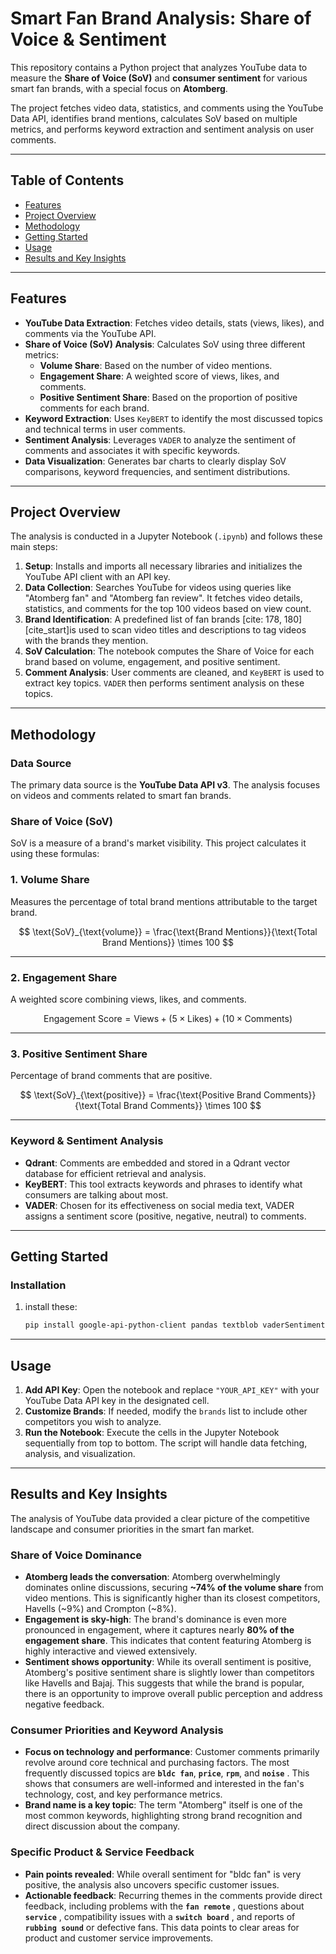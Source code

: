 # Smart Fan Brand Analysis: Share of Voice & Sentiment

This repository contains a Python project that analyzes YouTube data to measure the **Share of Voice (SoV)** and **consumer sentiment** for various smart fan brands, with a special focus on **Atomberg**.

The project fetches video data, statistics, and comments using the YouTube Data API, identifies brand mentions, calculates SoV based on multiple metrics, and performs keyword extraction and sentiment analysis on user comments.


---

##  Table of Contents

- [Features](#-features)
- [Project Overview](#-project-overview)
- [Methodology](#-methodology)
- [Getting Started](#-getting-started)
- [Usage](#-usage)
- [Results and Key Insights](#-results-and-key-insights)

---

##  Features

- **YouTube Data Extraction**: Fetches video details, stats (views, likes), and comments via the YouTube API.
- **Share of Voice (SoV) Analysis**: Calculates SoV using three different metrics:
  - **Volume Share**: Based on the number of video mentions.
  - **Engagement Share**: A weighted score of views, likes, and comments.
  - **Positive Sentiment Share**: Based on the proportion of positive comments for each brand.
- **Keyword Extraction**: Uses `KeyBERT` to identify the most discussed topics and technical terms in user comments.
- **Sentiment Analysis**: Leverages `VADER` to analyze the sentiment of comments and associates it with specific keywords.
- **Data Visualization**: Generates bar charts to clearly display SoV comparisons, keyword frequencies, and sentiment distributions.

---

##  Project Overview

The analysis is conducted in a Jupyter Notebook (`.ipynb`) and follows these main steps:

1.  **Setup**: Installs and imports all necessary libraries and initializes the YouTube API client with an API key.
2.  **Data Collection**: Searches YouTube for videos using queries like "Atomberg fan" and "Atomberg fan review". It fetches video details, statistics, and comments for the top 100 videos based on view count.
3.  **Brand Identification**: A predefined list of fan brands [cite: 178, 180] [cite_start]is used to scan video titles and descriptions to tag videos with the brands they mention.
4.  **SoV Calculation**: The notebook computes the Share of Voice for each brand based on volume, engagement, and positive sentiment.
5.  **Comment Analysis**: User comments are cleaned, and `KeyBERT` is used to extract key topics. `VADER` then performs sentiment analysis on these topics.

---

##  Methodology

### Data Source
The primary data source is the **YouTube Data API v3**. The analysis focuses on videos and comments related to smart fan brands.


### Share of Voice (SoV)
SoV is a measure of a brand's market visibility. This project calculates it using these formulas:
### 1. **Volume Share**
Measures the percentage of total brand mentions attributable to the target brand.

$$
\text{SoV}_{\text{volume}} = \frac{\text{Brand Mentions}}{\text{Total Brand Mentions}} \times 100
$$

---

### 2. **Engagement Share**
A weighted score combining views, likes, and comments.

$$
\text{Engagement Score} = \text{Views} + (5 \times \text{Likes}) + (10 \times \text{Comments})
$$

---

### 3. **Positive Sentiment Share**
Percentage of brand comments that are positive.

$$
\text{SoV}_{\text{positive}} = \frac{\text{Positive Brand Comments}}{\text{Total Brand Comments}} \times 100
$$

---


### Keyword & Sentiment Analysis
-   **Qdrant**: Comments are embedded and stored in a Qdrant vector database for efficient retrieval and analysis.
-   **KeyBERT**: This tool extracts keywords and phrases to identify what consumers are talking about most.
-   **VADER**: Chosen for its effectiveness on social media text, VADER assigns a sentiment score (positive, negative, neutral) to comments.

---

##  Getting Started

### Installation

1. install these:
    ```bash
    pip install google-api-python-client pandas textblob vaderSentiment qdrant-client sentence-transformers keybert matplotlib
    ```

---

##  Usage

1.  **Add API Key**: Open the notebook and replace `"YOUR_API_KEY"` with your YouTube Data API key in the designated cell.
2.  **Customize Brands**: If needed, modify the `brands` list to include other competitors you wish to analyze.
3.  **Run the Notebook**: Execute the cells in the Jupyter Notebook sequentially from top to bottom. The script will handle data fetching, analysis, and visualization.

---

##  Results and Key Insights

The analysis of YouTube data provided a clear picture of the competitive landscape and consumer priorities in the smart fan market.

### Share of Voice Dominance
- **Atomberg leads the conversation**: Atomberg overwhelmingly dominates online discussions, securing **~74% of the volume share** from video mentions. This is significantly higher than its closest competitors, Havells (~9%) and Crompton (~8%).
- **Engagement is sky-high**: The brand's dominance is even more pronounced in engagement, where it captures nearly **80% of the engagement share**. This indicates that content featuring Atomberg is highly interactive and viewed extensively.
- **Sentiment shows opportunity**: While its overall sentiment is positive, Atomberg's positive sentiment share is slightly lower than competitors like Havells and Bajaj. This suggests that while the brand is popular, there is an opportunity to improve overall public perception and address negative feedback.

### Consumer Priorities and Keyword Analysis
- **Focus on technology and performance**: Customer comments primarily revolve around core technical and purchasing factors. The most frequently discussed topics are **`bldc fan`**, **`price`**, **`rpm`**, and **`noise`** . This shows that consumers are well-informed and interested in the fan's technology, cost, and key performance metrics.
- **Brand name is a key topic**: The term "Atomberg" itself is one of the most common keywords, highlighting strong brand recognition and direct discussion about the company.

### Specific Product & Service Feedback
- **Pain points revealed**: While overall sentiment for "bldc fan" is very positive, the analysis also uncovers specific customer issues.
- **Actionable feedback**: Recurring themes in the comments provide direct feedback, including problems with the **`fan remote`** , questions about **`service`** , compatibility issues with a **`switch board`** , and reports of **`rubbing sound`** or defective fans. This data points to clear areas for product and customer service improvements.
